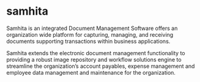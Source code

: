 # samhita

Samhita is an integrated Document Management Software offers an organization wide platform for capturing, managing, and receiving documents supporting transactions within business applications.

Samhita extends the electronic document management functionality  to providing a robust  image repository and workflow solutions engine to streamline the organization’s account payables, expense management and employee data management and maintenance for the organization.
